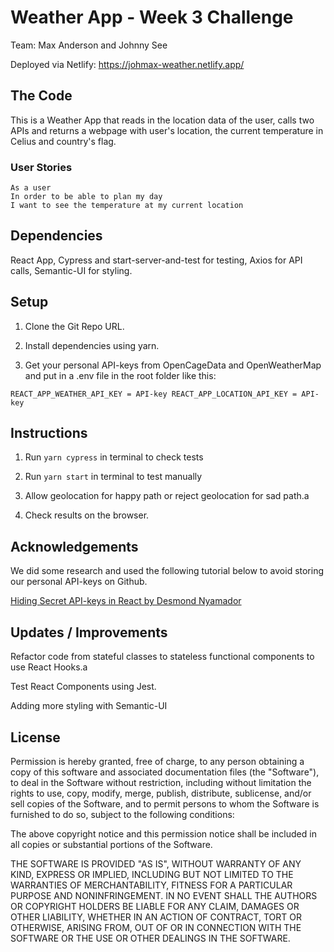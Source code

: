 # Weather App - Week 3 Challenge

Team: Max Anderson and Johnny See

Deployed via Netlify: https://johmax-weather.netlify.app/

## The Code

This is a Weather App that reads in the location data of the user, calls two APIs and returns a webpage with user's location, the current temperature in Celius and country's flag.

### User Stories

```
As a user
In order to be able to plan my day
I want to see the temperature at my current location
```

## Dependencies

React App, Cypress and start-server-and-test for testing, Axios for API calls, Semantic-UI for styling.

## Setup

1. Clone the Git Repo URL.

2. Install dependencies using yarn.

3. Get your personal API-keys from OpenCageData and OpenWeatherMap and put in a .env file in the root folder like this:

```REACT_APP_WEATHER_API_KEY = API-key REACT_APP_LOCATION_API_KEY = API-key```

## Instructions

1. Run `yarn cypress` in terminal to check tests

2. Run `yarn start` in terminal to test manually

3. Allow geolocation for happy path or reject geolocation for sad path.a

4. Check results on the browser.

## Acknowledgements

We did some research and used the following tutorial below to avoid storing our personal API-keys on Github.

[Hiding Secret API-keys in React by Desmond Nyamador](https://www.pluralsight.com/guides/hiding-secret-keys-in-create-react-app)

## Updates / Improvements

Refactor code from stateful classes to stateless functional components to use React Hooks.a

Test React Components using Jest.

Adding more styling with Semantic-UI

## License

Permission is hereby granted, free of charge, to any person obtaining a copy of this software and associated documentation files (the "Software"), to deal in the Software without restriction, including without limitation the rights to use, copy, modify, merge, publish, distribute, sublicense, and/or sell copies of the Software, and to permit persons to whom the Software is furnished to do so, subject to the following conditions:

The above copyright notice and this permission notice shall be included in all copies or substantial portions of the Software.

THE SOFTWARE IS PROVIDED "AS IS", WITHOUT WARRANTY OF ANY KIND, EXPRESS OR IMPLIED, INCLUDING BUT NOT LIMITED TO THE WARRANTIES OF MERCHANTABILITY, FITNESS FOR A PARTICULAR PURPOSE AND NONINFRINGEMENT. IN NO EVENT SHALL THE AUTHORS OR COPYRIGHT HOLDERS BE LIABLE FOR ANY CLAIM, DAMAGES OR OTHER LIABILITY, WHETHER IN AN ACTION OF CONTRACT, TORT OR OTHERWISE, ARISING FROM, OUT OF OR IN CONNECTION WITH THE SOFTWARE OR THE USE OR OTHER DEALINGS IN THE SOFTWARE.
